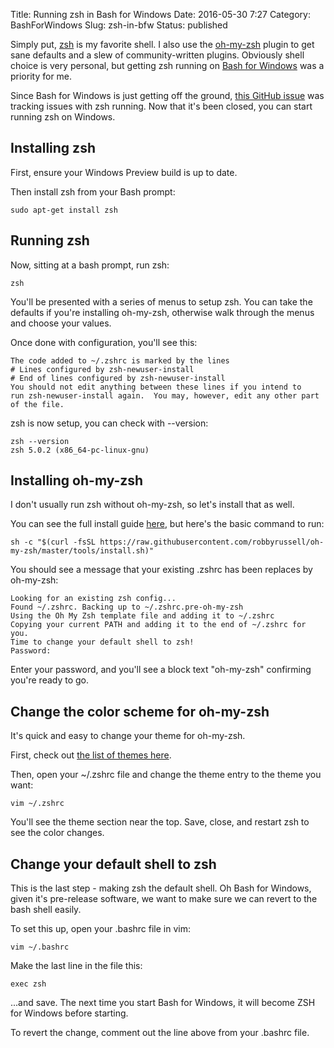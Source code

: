 Title: Running zsh in Bash for Windows
Date: 2016-05-30 7:27
Category: BashForWindows
Slug: zsh-in-bfw
Status: published

Simply put, [zsh](http://zsh.org) is my favorite shell.  I also use the [oh-my-zsh](https://github.com/robbyrussell/oh-my-zsh) plugin to get sane defaults and a slew of community-written plugins.  Obviously shell choice is very personal, but getting zsh running on [Bash for Windows](https://github.com/Microsoft/BashOnWindows) was a priority for me.

Since Bash for Windows is just getting off the ground, [this GitHub issue](https://github.com/Microsoft/BashOnWindows/issues/91) was tracking issues with zsh running.  Now that it's been closed, you can start running zsh on Windows.

## Installing zsh

First, ensure your Windows Preview build is up to date.

Then install zsh from your Bash prompt:

```
sudo apt-get install zsh
```

## Running zsh

Now, sitting at a bash prompt, run zsh:

```
zsh
```

You'll be presented with a series of menus to setup zsh.  You can take the defaults if you're installing oh-my-zsh, otherwise walk through the menus and choose your values.

Once done with configuration, you'll see this:

```
The code added to ~/.zshrc is marked by the lines
# Lines configured by zsh-newuser-install
# End of lines configured by zsh-newuser-install
You should not edit anything between these lines if you intend to
run zsh-newuser-install again.  You may, however, edit any other part
of the file.
```

zsh is now setup, you can check with --version:

```
zsh --version
zsh 5.0.2 (x86_64-pc-linux-gnu)
```

## Installing oh-my-zsh

I don't usually run zsh without oh-my-zsh, so let's install that as well.

You can see the full install guide [here](https://github.com/robbyrussell/oh-my-zsh), but here's the basic command to run:

```
sh -c "$(curl -fsSL https://raw.githubusercontent.com/robbyrussell/oh-my-zsh/master/tools/install.sh)"
```

You should see a message that your existing .zshrc has been replaces by oh-my-zsh:

```
Looking for an existing zsh config...
Found ~/.zshrc. Backing up to ~/.zshrc.pre-oh-my-zsh
Using the Oh My Zsh template file and adding it to ~/.zshrc
Copying your current PATH and adding it to the end of ~/.zshrc for you.
Time to change your default shell to zsh!
Password: 
```

Enter your password, and you'll see a block text "oh-my-zsh" confirming you're ready to go.

## Change the color scheme for oh-my-zsh

It's quick and easy to change your theme for oh-my-zsh.

First, check out [the list of themes here](https://github.com/robbyrussell/oh-my-zsh/wiki/themes).

Then, open your ~/.zshrc file and change the theme entry to the theme you want:

```
vim ~/.zshrc
```

You'll see the theme section near the top.  Save, close, and restart zsh to see the color changes.

## Change your default shell to zsh

This is the last step - making zsh the default shell.  Oh Bash for Windows, given it's pre-release software, we want to make sure we can revert to the bash shell easily.

To set this up, open your .bashrc file in vim:

```
vim ~/.bashrc
```

Make the last line in the file this:

```
exec zsh
```

...and save.  The next time you start Bash for Windows, it will become ZSH for Windows before starting.

To revert the change, comment out the line above from your .bashrc file.
